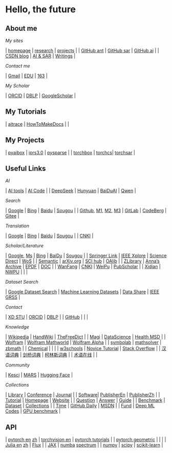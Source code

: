 # Hello, the future

## About me


*My sites*

| [homepage](https://iridescent.ink/) | [research](https://iridescent.ink/research) | [projects](https://iridescent.ink/projects) |
| [GitHub ant](https://github.com/antsfamily/) | [GitHub sar](https://github.com/aisari/) | [GitHub ai](https://github.com/metai/) | 
| [CSDN blog](https://iridescent.blog.csdn.net/) | [AI & SAR](https://sar.iridescent.ink) | [Writings](https://iridescent.ink/writings) |

*Contact me* 

| [Gmail](zhiliu.mind@gmail.com) | [EDU](zhiliu@stu.xidian.edu.cn) | [163](zhiliuai@163.com) |

*My Scholar*

| [ORCID](https://orcid.org/0000-0003-4781-7125) | [DBLP](https://dblp.org/pid/40/6686-10.html) | [GoogleScholar](https://scholar.google.com/citations?view_op=list_works&hl=en&user=Y0L4dB4AAAAJ) |


## My Tutorials

| [aitrace](https://ai.iridescent.ink/aitrace/ "A Tutorial On Artificial Intelligence") | [HowToMakeDocs](https://iridescent.ink/HowToMakeDocs "A Brief Tutorial On Making Beauty Documents") |  |


## My Projects

| [pyaibox](https://iridescent.ink/pyaibox "A Python Toolkit for image processing") | [iprs3.0](https://iridescent.ink/iprs3.0/ "Intelligent Processing platform of Radar Signal") | [pysparse](https://iridescent.ink/pysparse/ "A Python Toolkit for Sparse Signal Processing") |
| [torchbox](https://iridescent.ink/torchbox "Torch library") | [torchcs](http://ai.iridescent.ink/torchcs/)| [torchsar](https://aisari.iridescent.ink/torchsar "PyTorch SAR tool") |


## Useful Links

*AI*

| [AI tools](https://ai-bot.cn/) | [AI Code](https://gitclone.com/aiit/chat1/) | 
| [DeepSeek](https://chat.deepseek.com/) | [Hunyuan](https://llm.hunyuan.tencent.com/#/chat) | [BaiDuAI](https://chat.baidu.com/) | [Qwen](https://www.tongyi.com/) | 

*Search*

| [Google](https://www.google.com/) |  [Bing](https://www.bing.com/)  |  [Baidu](https://www.baidu.com/)  |  [Sougou](https://www.sogou.com/)  |
| [Github](https://www.github.com/), [M1](https://kkgithub.com), [M2](https://gh-proxy.com/), [M3](https://www.gitclone.com/) | [GitLab](https://gitlab.com/) | [CodeBerg](https://codeberg.org/) | [Gitee](https://gitee.com/) |

*Translation*

| [Google](https://translate.google.com/) |  [Bing](https://www.bing.com/translator/)  |  [Baidu](https://fanyi.baidu.com/)  |  [Sougou](https://fanyi.sogou.com/)  |
| [CNKI](https://dict.cnki.net/index) |


*Scholar/Literature*

| [Google](https://scholar.google.com/), [Ms](https://ac.scmor.com/) |  [Bing](https://www.bing.com/academic)  |  [BaiDu](https://xueshu.baidu.com/)  | [Sougou](https://scholar.sogou.com/) |
| [Springer Link](https://link.springer.com/)      | [IEEE Xplore](https://ieeexplore.ieee.org/Xplore/home.jsp)   | [Science Direct](https://www.sciencedirect.com/)  |  [WoS](https://www.webofscience.com)  |
| [Semantic](https://www.semanticscholar.org/)     | [arXiv.org](https://arxiv.org/)   | [SCI hub](https://www.sci-hub.pub/)  | [OAlib](https://www.oalib.com)   |
| [ZLibrary](https://zh.z-lib.shop/)      | [Anna’s Archive](https://annas-archive.org/)   | [EPDF](https://epdf.tips/)  | [DOC](https://doc.lagout.org/)   |
| [WanFang](https://www.wanfangdata.com.cn/index.html)  |  [CNKI](http://www.cnki.net/index/)  |  [WeiPu](https://qikan.cqvip.com/)  |  [PubScholar](https://pubscholar.cn)   |
| [Xidian](https://dbnav.xidian.edu.cn/newwisdom/doordatabase/database.html?pageId=14305&wfwfid=2403&sw=)   | [NWPU](https://tushuguan.nwpu.edu.cn/test2019/dzzy2019/sjkdh2019.htm)       |        |      |

*Dataset Search*

| [Google Dataset Search](https://datasetsearch.research.google.com/) | [Machine Learning Datasets](https://www.datasetlist.com/) | [Data Share](https://datashare.is.ed.ac.uk/) | [IEEE GRSS](https://eod-grss-ieee.com/dataset-search) |

*Contact*

| [XD STU](https://mail.stu.xidian.edu.cn/) | [ORCID](https://orcid.org/) | [DBLP](https://dblp.uni-trier.de/) | 
| [GitHub](https://github.com/) |  |  |

*Knowledge*

| [Wikipedia](https://www.wikipedia.org/) | [HandWiki](https://handwiki.org/)  |  [TheFreeDict](https://www.thefreedictionary.com/)  |
| [Magi](https://magi.com/) | [DataScience](https://towardsdatascience.com) | [Health MSD](https://www.msdmanuals.cn)  |
| [Wolfram](http://www.wolfram.com/) | [Wolfram Mathworld](http://mathworld.wolfram.com/) | [Wolfram Alpha](https://www.wolframalpha.com/) |
| [symbolab](https://www.symbolab.com/) | [mathsolver](https://mathsolver.microsoft.com/) | [zbmath](https://zbmath.org/) |
| [Chemical](https://www.chemnetbase.com/) |     |     |
| [w3schools](https://www.w3schools.com/) | [Novice Tutorial](http://runoob.com)  | [Stack Overflow](https://stackoverflow.com/) |
| [汉语词典](https://cd.hwxnet.com/) | [剑桥词典](https://dictionary.cambridge.org/) | [柯林斯词典](https://www.collinsdictionary.com/) |
| [术语在线](https://www.termonline.cn/) | []() |


*Community*

| [Kesci](https://www.kesci.com/) | [MARS](https://www.marsbigdata.com/) | [Hugging Face](https://huggingface.co/datasets)  |


*Collections*

| [Library](./Pages/Library.md) | [Conference](./Pages/Conference.md) | [Journal](./Pages/Journal.md)  |
| [Software](./Pages/Software.md)| [PublisherEn](./Pages/PublisherEn.md)  | [PublisherZh](./Pages/PublisherZh.md) |
| [Tutorial](./Pages/Tutorial.md) | [Homepage](./Pages/Homepage.md) | [Website](./Pages/Website.md) |
| [Question](./Pages/Question.md) | [Answer](./Pages/Answer.md) | [Guide](./Pages/Guide.md) |
| [Benchmark](https://iridescent.ink/benchmark) | [Dataset](https://iridescent.ink/dataset) | [Collections](https://iridescent.ink/collection) |
| [Time](https://time.is/) | [GitHub Daily](https://github.com/GitHubDaily/GitHubDaily) | [MSDN](http://msdn.itellyou.cn) |
| [Fund](./Pages/Fund.md)  | [Deep ML Codes](https://www.deep-ml.com)  | [GPU benchmark](https://bizon-tech.com/gpu-benchmarks)    |

## API


| [pytorch en](https://pytorch.org/docs/stable/index.html "pytorch docs") [zh](https://pytorch-cn.readthedocs.io/zh/latest/ "pytorch docs") | [torchvision en](https://pytorch.org/docs/master/torchvision/ "torchvision docs") | [pytorch tutorials](https://pytorch.org/tutorials/) |
| [pytorch geometric](https://pytorch-geometric.readthedocs.io/en/latest/index.html) |  |   |
| [Julia en](https://docs.julialang.org/en "The Julia Programming Language") [zh](https://julia-cn.readthedocs.io/  "The Julia Programming Language") | [Flux](https://fluxml.ai/ "The Elegant Machine Learning Stack") |
| [JAX](https://jax.readthedocs.io/en/latest/) | [numba](http://numba.pydata.org/ "A High Performance Python Compiler")  [spectrum](https://pyspectrum.readthedocs.io) |
| [numpy](https://numpy.org/doc/stable/reference/index.html) | [scipy](https://docs.scipy.org/doc/) | [scikit-learn](https://scikit-learn.org/stable/) | 








